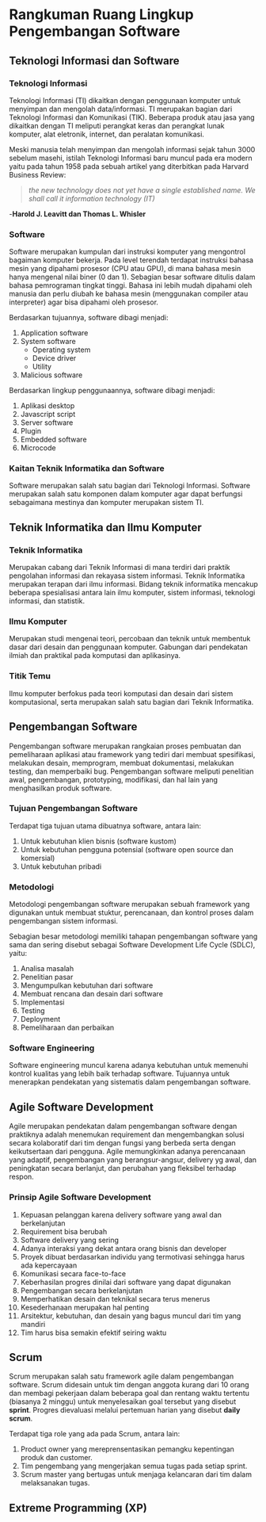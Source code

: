 # Rangkuman Ruang Lingkup Pengembangan Software

## Teknologi Informasi dan Software

### Teknologi Informasi
Teknologi Informasi (TI) dikaitkan dengan penggunaan komputer untuk menyimpan dan mengolah data/informasi. TI merupakan bagian dari Teknologi Informasi dan Komunikasi (TIK). Beberapa produk atau jasa yang dikaitkan dengan TI meliputi perangkat keras dan perangkat lunak komputer, alat eletronik, internet, dan peralatan komunikasi.

Meski manusia telah menyimpan dan mengolah informasi sejak tahun 3000 sebelum masehi, istilah Teknologi Informasi baru muncul pada era modern yaitu pada tahun 1958 pada sebuah artikel yang diterbitkan pada Harvard Business Review:
>  _the new technology does not yet have a single established name. We shall call it information technology (IT)_ 

-**Harold J. Leavitt dan Thomas L. Whisler**

### Software
Software merupakan kumpulan dari instruksi komputer yang mengontrol bagaiman komputer bekerja. Pada level terendah terdapat instruksi bahasa mesin yang dipahami prosesor (CPU atau GPU), di mana bahasa mesin hanya mengenal nilai biner (0 dan 1). Sebagian besar software ditulis dalam bahasa pemrograman tingkat tinggi. Bahasa ini lebih mudah dipahami oleh manusia dan perlu diubah ke bahasa mesin (menggunakan compiler atau interpreter) agar bisa dipahami oleh prosesor.

Berdasarkan tujuannya, software dibagi menjadi:
1. Application software 
2. System software
   - Operating system
   - Device driver
   - Utility
3. Malicious software

Berdasarkan lingkup penggunaannya, software dibagi menjadi:
1. Aplikasi desktop
2. Javascript script
3. Server software
4. Plugin
5. Embedded software
6. Microcode

### Kaitan Teknik Informatika dan Software

Software merupakan salah satu bagian dari Teknologi Informasi. Software merupakan salah satu komponen dalam komputer agar dapat berfungsi sebagaimana mestinya dan komputer merupakan sistem TI.

## Teknik Informatika dan Ilmu Komputer

### Teknik Informatika
Merupakan cabang dari Teknik Informasi di mana terdiri dari praktik pengolahan informasi dan rekayasa sistem informasi. Teknik Informatika merupakan terapan dari ilmu informasi. Bidang teknik informatika mencakup beberapa spesialisasi antara lain ilmu komputer, sistem informasi, teknologi informasi, dan statistik.

### Ilmu Komputer
Merupakan studi mengenai teori, percobaan dan teknik untuk membentuk dasar dari desain dan penggunaan komputer. Gabungan dari pendekatan ilmiah dan praktikal pada komputasi dan aplikasinya.

### Titik Temu
Ilmu komputer berfokus pada teori komputasi dan desain dari sistem komputasional, serta merupakan salah satu bagian dari Teknik Informatika.

## Pengembangan Software

Pengembangan software merupakan rangkaian proses pembuatan dan pemeliharaan aplikasi atau framework yang tediri dari membuat spesifikasi, melakukan desain, memprogram, membuat dokumentasi, melakukan testing, dan memperbaiki bug. Pengembangan software meliputi penelitian awal, pengembangan, prototyping, modifikasi, dan hal lain yang menghasilkan produk software.

### Tujuan Pengembangan Software

Terdapat tiga tujuan utama dibuatnya software, antara lain:
1. Untuk kebutuhan klien bisnis (software kustom)
2. Untuk kebutuhan pengguna potensial (software open source dan komersial)
3. Untuk kebutuhan pribadi 

### Metodologi

Metodologi pengembangan software merupakan sebuah framework yang digunakan untuk membuat stuktur, perencanaan, dan kontrol proses dalam pengembangan sistem informasi.

Sebagian besar metodologi memiliki tahapan pengembangan software yang sama dan sering disebut sebagai Software Development Life Cycle (SDLC), yaitu:
1. Analisa masalah
2. Penelitian pasar
3. Mengumpulkan kebutuhan dari software
4. Membuat rencana dan desain dari software
5. Implementasi
6. Testing
7. Deployment
8. Pemeliharaan dan perbaikan

### Software Engineering

Software engineering muncul karena adanya kebutuhan untuk memenuhi kontrol kualitas yang lebih baik terhadap software. Tujuannya untuk menerapkan pendekatan yang sistematis dalam pengembangan software.

## Agile Software Development

Agile merupakan pendekatan dalam pengembangan software dengan praktiknya adalah menemukan requirement dan mengembangkan solusi secara kolaboratif dari tim dengan fungsi yang berbeda serta dengan keikutsertaan dari pengguna. Agile memungkinkan adanya perencanaan yang adaptif, pengembangan yang berangsur-angsur, delivery yg awal, dan peningkatan secara berlanjut, dan perubahan yang fleksibel terhadap respon.

### Prinsip Agile Software Development

1. Kepuasan pelanggan karena delivery software yang awal dan berkelanjutan
2. Requirement bisa berubah
3. Software delivery yang sering 
4. Adanya interaksi yang dekat antara orang bisnis dan developer
5. Proyek dibuat berdasarkan individu yang termotivasi sehingga harus ada kepercayaan
6. Komunikasi secara face-to-face
7. Keberhasilan progres dinilai dari software yang dapat digunakan
8. Pengembangan secara berkelanjutan
9. Memperhatikan desain dan teknikal secara terus menerus
10. Kesederhanaan merupakan hal penting
11. Arsitektur, kebutuhan, dan desain yang bagus muncul dari tim yang mandiri
12. Tim harus bisa semakin efektif seiring waktu

##  Scrum

Scrum merupakan salah satu framework agile dalam pengembangan software. Scrum didesain untuk tim dengan anggota kurang dari 10 orang dan membagi pekerjaan dalam beberapa goal dan rentang waktu tertentu (biasanya 2 minggu) untuk menyelesaikan goal tersebut yang disebut **sprint**. Progres dievaluasi melalui pertemuan harian yang disebut **daily scrum**.

Terdapat tiga role yang ada pada Scrum, antara lain:
1. Product owner yang mereprensentasikan pemangku kepentingan produk dan customer.
2. Tim pengembang yang mengerjakan semua tugas pada setiap sprint.
3. Scrum master yang bertugas untuk menjaga kelancaran dari tim dalam melaksanakan tugas.

## Extreme Programming (XP)



